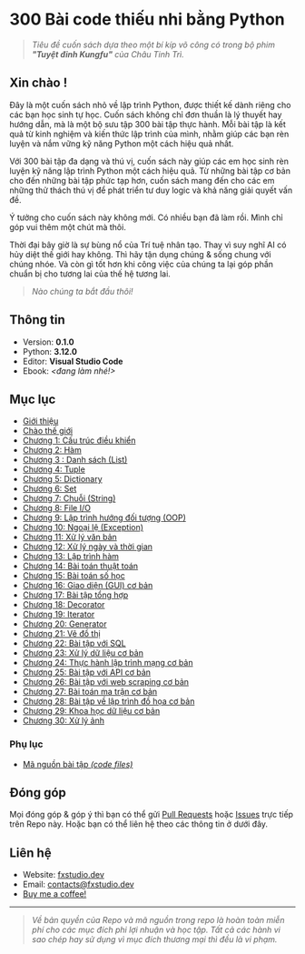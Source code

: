 # 300 Bài code thiếu nhi bằng Python

> _Tiêu đề cuốn sách dựa theo một bí kíp võ công có trong bộ phim **"Tuyệt đỉnh Kungfu"** của Châu Tinh Trì._

## Xin chào !

Đây là một cuốn sách nhỏ về lập trình Python, được thiết kế dành riêng cho các bạn học sinh tự học. Cuốn sách không chỉ đơn thuần là lý thuyết hay hướng dẫn, mà là một bộ sưu tập 300 bài tập thực hành. Mỗi bài tập là kết quả từ kinh nghiệm và kiến thức lập trình của mình, nhằm giúp các bạn rèn luyện và nắm vững kỹ năng Python một cách hiệu quả nhất.

Với 300 bài tập đa dạng và thú vị, cuốn sách này giúp các em học sinh rèn luyện kỹ năng lập trình Python một cách hiệu quả. Từ những bài tập cơ bản cho đến những bài tập phức tạp hơn, cuốn sách mang đến cho các em những thử thách thú vị để phát triển tư duy logic và khả năng giải quyết vấn đề.

Ý tưởng cho cuốn sách này không mới. Có nhiều bạn đã làm rồi. Mình chỉ góp vui thêm một chút mà thôi.

Thời đại bây giờ là sự bùng nổ của Trí tuệ nhân tạo. Thay vì suy nghĩ AI có hủy diệt thế giới hay không. Thì hãy tận dụng chúng & sống chung với chúng nhóe. Và còn gì tốt hơn khi công việc của chúng ta lại góp phần chuẩn bị cho tương lai của thế hệ tương lai.

> _Nào chúng ta bắt đầu thôi!_

## Thông tin

* Version: **0.1.0**
* Python: **3.12.0**
* Editor: **Visual Studio Code**
* Ebook: *<đang làm nhé!>*

## Mục lục

- [Giới thiệu](./gioithieu.md)
- [Chào thế giới](./000.md)
- [Chương 1: Cấu trúc điều khiển](./001_010/Readme.md)
- [Chương 2: Hàm](./011_020/Readme.md)
- [Chương 3 : Danh sách (List)](./021_030/Readme.md)
- [Chương 4: Tuple](./031_040/Readme.md)
- [Chương 5: Dictionary](./041_050/Readme.md)
- [Chương 6: Set](./051_060/Readme.md)
- [Chương 7: Chuỗi (String)](./061_070/Readme.md)
- [Chương 8: File I/O](./071_080/Readme.md)
- [Chương 9: Lập trình hướng đối tượng (OOP)](./081_090/Readme.md)
- [Chương 10: Ngoại lệ (Exception)](./091_100/Readme.md)
- [Chương 11: Xử lý văn bản](./101_110/Readme.md)
- [Chương 12: Xử lý ngày và thời gian](./111_120/Readme.md)
- [Chương 13: Lập trình hàm](./121_130/Readme.md)
- [Chương 14: Bài toán thuật toán](./131_140/Readme.md)
- [Chương 15: Bài toán số học](./141_150/Readme.md)
- [Chương 16: Giao diện (GUI) cơ bản](./151_160/Readme.md)
- [Chương 17: Bài tập tổng hợp](./161_170/Readme.md)
- [Chương 18: Decorator](./171_180/Readme.md)
- [Chương 19: Iterator](./181_190/Readme.md)
- [Chương 20: Generator](./191_200/Readme.md)
- [Chương 21: Vẽ đồ thị](./201_210/Readme.md)
- [Chương 22: Bài tập với SQL](./211_220/Readme.md)
- [Chương 23: Xử lý dữ liệu cơ bản](./221_230/Readme.md)
- [Chương 24: Thực hành lập trình mạng cơ bản](./231_240/Readme.md)
- [Chương 25: Bài tập với API cơ bản](./241_250/Readme.md)
- [Chương 26: Bài tập với web scraping cơ bản](./251_260/Readme.md)
- [Chương 27: Bài toán ma trận cơ bản](./261_270/Readme.md)
- [Chương 28: Bài tập về lập trình đồ họa cơ bản](./271_280/Readme.md)
- [Chương 29: Khoa học dữ liệu cơ bản](./281_290/Readme.md)
- [Chương 30: Xử lý ảnh](./291_300/Readme.md)

### Phụ lục

- [Mã nguồn bài tập _(code files)_](./code)

## Đóng góp

Mọi đóng góp & góp ý thì bạn có thể gửi [Pull Requests](https://github.com/fx-studio/Python_300_kids/pulls) hoặc [Issues](https://github.com/fx-studio/Python_300_kids/issues) trực tiếp trên Repo này. Hoặc bạn có thể liên hệ theo các thông tin ở dưới đây.

## Liên hệ

- Website: [fxstudio.dev](https://fxstudio.dev/)
- Email: [contacts@fxstudio.dev](contacts@fxstudio.dev)
- [Buy me a coffee!](https://fxstudio.dev/donate/)

---

> *Về bản quyền của Repo và mã nguồn trong repo là hoàn toàn miễn phí cho các mục đích phi lợi nhuận và học tập. Tất cả các hành vi sao chép hay sử dụng vì mục đích thương mại thì đều là vi phạm.*
